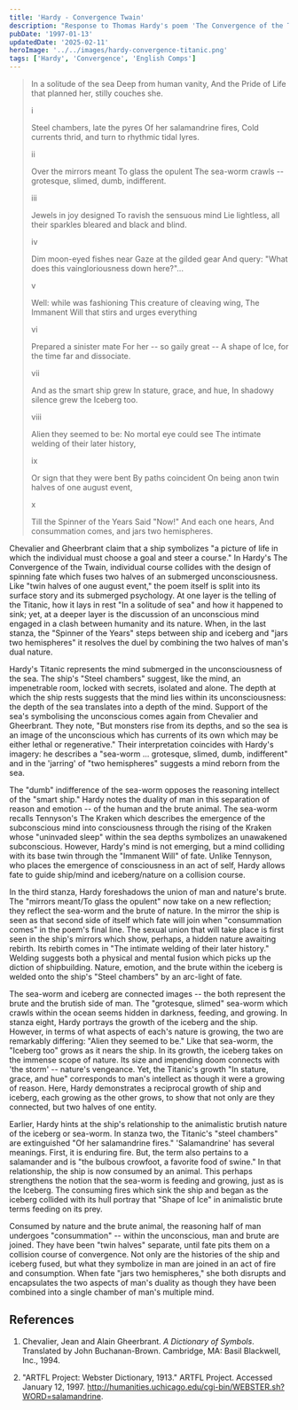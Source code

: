 ```yaml
---
title: 'Hardy - Convergence Twain'
description: "Response to Thomas Hardy's poem 'The Convergence of the Twain' for his English Comprehensive Program at Middlebury College in 1997."
pubDate: '1997-01-13'
updatedDate: '2025-02-11'
heroImage: '../../images/hardy-convergence-titanic.png'
tags: ['Hardy', 'Convergence', 'English Comps']
---
```


> In a solitude of the sea
> Deep from human vanity,
> And the Pride of Life that planned her, stilly couches she.
>
> i
>
> Steel chambers, late the pyres
> Of her salamandrine fires,
> Cold currents thrid, and turn to rhythmic tidal lyres.
>
> ii
>
> Over the mirrors meant
> To glass the opulent
> The sea-worm crawls -- grotesque, slimed, dumb, indifferent.
>
> iii
>
> Jewels in joy designed
> To ravish the sensuous mind
> Lie lightless, all their sparkles bleared and black and blind.
>
> iv
>
> Dim moon-eyed fishes near
> Gaze at the gilded gear
> And query: "What does this vaingloriousness down here?"...
>
> v
>
> Well: while was fashioning
> This creature of cleaving wing,
> The Immanent Will that stirs and urges everything
>
> vi
>
> Prepared a sinister mate
> For her -- so gaily great --
> A shape of Ice, for the time far and dissociate.
>
> vii
>
> And as the smart ship grew
> In stature, grace, and hue,
> In shadowy silence grew the Iceberg too.
>
> viii
>
> Alien they seemed to be:
> No mortal eye could see
> The intimate welding of their later history,
>
> ix
>
> Or sign that they were bent
> By paths coincident
> On being anon twin halves of one august event,
>
> x
>
> Till the Spinner of the Years
> Said "Now!" And each one hears,
> And consummation comes, and jars two hemispheres.

Chevalier and Gheerbrant claim that a ship symbolizes "a picture of life in which the individual must choose a goal and steer a course." In Hardy's The Convergence of the Twain, individual course collides with the design of spinning fate which fuses two halves of an submerged unconsciousness. Like "twin halves of one august event," the poem itself is split into its surface story and its submerged psychology. At one layer is the telling of the Titanic, how it lays in rest "In a solitude of sea" and how it happened to sink; yet, at a deeper layer is the discussion of an unconscious mind engaged in a clash between humanity and its nature. When, in the last stanza, the "Spinner of the Years" steps between ship and iceberg and "jars two hemispheres" it resolves the duel by combining the two halves of man's dual nature.

Hardy's Titanic represents the mind submerged in the unconsciousness of the sea. The ship's "Steel chambers" suggest, like the mind, an impenetrable room, locked with secrets, isolated and alone. The depth at which the ship rests suggests that the mind lies within its unconsciousness: the depth of the sea translates into a depth of the mind. Support of the sea's symbolising the unconscious comes again from Chevalier and Gheerbrant. They note, "But monsters rise from its depths, and so the sea is an image of the unconscious which has currents of its own which may be either lethal or regenerative." Their interpretation coincides with Hardy's imagery: he describes a "sea-worm ... grotesque, slimed, dumb, indifferent" and in the 'jarring' of "two hemispheres" suggests a mind reborn from the sea.

The "dumb" indifference of the sea-worm opposes the reasoning intellect of the "smart ship." Hardy notes the duality of man in this separation of reason and emotion -- of the human and the brute animal. The sea-worm recalls Tennyson's The Kraken which describes the emergence of the subconscious mind into consciousness through the rising of the Kraken whose "uninvaded sleep" within the sea depths symbolizes an unawakened subconscious. However, Hardy's mind is not emerging, but a mind colliding with its base twin through the "Immanent Will" of fate. Unlike Tennyson, who places the emergence of consciousness in an act of self, Hardy allows fate to guide ship/mind and iceberg/nature on a collision course.

In the third stanza, Hardy foreshadows the union of man and nature's brute. The "mirrors meant/To glass the opulent" now take on a new reflection; they reflect the sea-worm and the brute of nature. In the mirror the ship is seen as that second side of itself which fate will join when "consummation comes" in the poem's final line. The sexual union that will take place is first seen in the ship's mirrors which show, perhaps, a hidden nature awaiting rebirth. Its rebirth comes in "The intimate welding of their later history." Welding suggests both a physical and mental fusion which picks up the diction of shipbuilding. Nature, emotion, and the brute within the iceberg is welded onto the ship's "Steel chambers" by an arc-light of fate.

The sea-worm and iceberg are connected images -- the both represent the brute and the brutish side of man. The "grotesque, slimed" sea-worm which crawls within the ocean seems hidden in darkness, feeding, and growing. In stanza eight, Hardy portrays the growth of the iceberg and the ship. However, in terms of what aspects of each's nature is growing, the two are remarkably differing: "Alien they seemed to be." Like that sea-worm, the "Iceberg too" grows as it nears the ship. In its growth, the iceberg takes on the immense scope of nature. Its size and impending doom connects with 'the storm' -- nature's vengeance. Yet, the Titanic's growth "In stature, grace, and hue" corresponds to man's intellect as though it were a growing of reason. Here, Hardy demonstrates a reciprocal growth of ship and iceberg, each growing as the other grows, to show that not only are they connected, but two halves of one entity.

Earlier, Hardy hints at the ship's relationship to the animalistic brutish nature of the iceberg or sea-worm. In stanza two, the Titanic's "steel chambers" are extinguished "Of her salamandrine fires." 'Salamandrine' has several meanings. First, it is enduring fire. But, the term also pertains to a salamander and is "the bulbous crowfoot, a favorite food of swine." In that relationship, the ship is now consumed by an animal. This perhaps strengthens the notion that the sea-worm is feeding and growing, just as is the Iceberg. The consuming fires which sink the ship and began as the iceberg collided with its hull portray that "Shape of Ice" in animalistic brute terms feeding on its prey.

Consumed by nature and the brute animal, the reasoning half of man undergoes "consummation" -- within the unconscious, man and brute are joined. They have been "twin halves" separate, until fate pits them on a collision course of convergence. Not only are the histories of the ship and iceberg fused, but what they symbolize in man are joined in an act of fire and consumption. When fate "jars two hemispheres," she both disrupts and encapsulates the two aspects of man's duality as though they have been combined into a single chamber of man's multiple mind.

## References

1. Chevalier, Jean and Alain Gheerbrant. _A Dictionary of Symbols_. Translated by John Buchanan-Brown. Cambridge, MA: Basil Blackwell, Inc., 1994.

2. "ARTFL Project: Webster Dictionary, 1913." ARTFL Project. Accessed January 12, 1997. http://humanities.uchicago.edu/cgi-bin/WEBSTER.sh?WORD=salamandrine.
